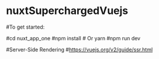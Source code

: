 # nuxtSuperchargedVuejs




#To get started:
   
#cd nuxt_app_one
#npm install # Or yarn
#npm run dev







#Server-Side Rendering
#https://vuejs.org/v2/guide/ssr.html